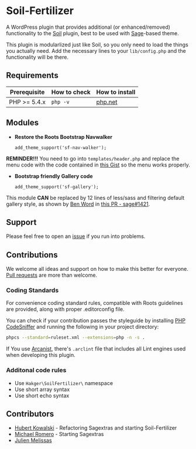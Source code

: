 # Soil-Fertilizer

A WordPress plugin that provides additional (or enhanced/removed) functionality
to the [Soil](https://roots.io/plugins/soil) plugin, best to be used with
[Sage](https://roots.io/sage)-based theme.

This plugin is modularlized just like Soil, so you only need to load the things
you actually need. Add the necessary lines to your `lib/config.php` and the
functionality will be there.

## Requirements

| Prerequisite | How to check | How to install |
| ------------ | ------------ | -------------- |
| PHP >= 5.4.x | `php -v`     | [php.net](http://php.net/manual/en/install.php)|

## Modules

* **Restore the Roots Bootstrap Navwalker**

  `add_theme_support('sf-nav-walker');`

**REMINDER!!!** You need to go into `templates/header.php` and replace the menu
code with the code contained in
[this Gist](https://gist.github.com/johnny-bit/cc8840f148da01c2af52) so the menu
works properly.

* **Bootstrap friendly Gallery code**

  `add_theme_support('sf-gallery');`

This module __CAN__ be replaced by 12 lines of less/sass and filtering default
gallery style, as shown by [Ben Word](https://github.com/retlehs) in
[this PR - sage#1421](https://github.com/roots/sage/pull/1421).

## Support

Please feel free to open an
[issue](https://github.com/hakger/soil-fertilizer/issues)
if you run into problems.

## Contributions

We welcome all ideas and support on how to make this better for everyone.
[Pull requests](https://github.com/hakger/soil-fertilizer/pulls) are more than
welcome.

### Coding Standards

For convenience coding standard rules, compatible with Roots guidelines are
provided, along with proper .editorconfig file.

You can check if your contribution passes the styleguide by installing
[PHP CodeSniffer](https://github.com/squizlabs/PHP_CodeSniffer) and running the
following in your project directory:

```bash
phpcs --standard=ruleset.xml --extensions=php -n -s .
```

If You use [Arcanist](http://phabricator.org/applications/arcanist/), there's
`.arclint` file that includes all Lint engines used when developing this plugin.

### Additonal code rules

* Use `Hakger\SoilFertilizer\` namespace
* Use short array syntax
* Use short echo syntax


## Contributors


 - [Hubert Kowalski](https://github.com/johnny-bit) - Refactoring Sagextras and
starting Soil-Fertilizer
 - [Michael Romero](https://github.com/storm2k) - Starting Sagextras
 - [Julien Melissas](https://github.com/JulienMelissas)
